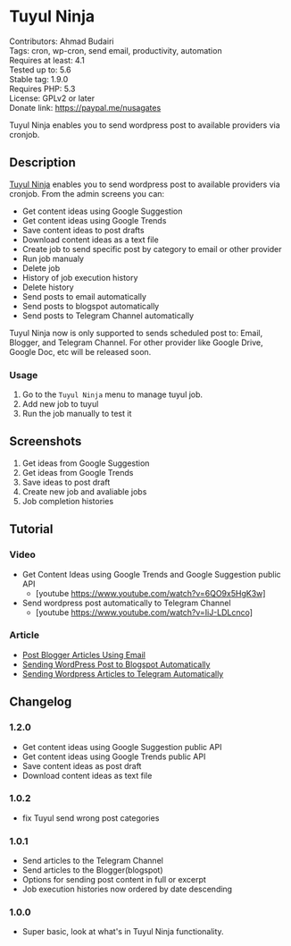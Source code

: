 # Tuyul Ninja

Contributors: Ahmad Budairi  
Tags: cron, wp-cron, send email, productivity, automation  
Requires at least: 4.1  
Tested up to: 5.6  
Stable tag: 1.9.0  
Requires PHP: 5.3  
License: GPLv2 or later  
Donate link: https://paypal.me/nusagates

Tuyul Ninja enables you to send wordpress post to available providers via cronjob.

## Description

[Tuyul Ninja](https://forum.nusagates.com/tags/tuyul-ninja/) enables you to send wordpress post to available providers via cronjob. From the admin screens you can:

 * Get content ideas using Google Suggestion
 * Get content ideas using Google Trends
 * Save content ideas to post drafts
 * Download content ideas as a text file
 * Create job to send specific post by category to email or other provider
 * Run job manualy
 * Delete job
 * History of job execution history
 * Delete history
 * Send posts to email automatically
 * Send posts to blogspot automatically
 * Send posts to Telegram Channel automatically

Tuyul Ninja now is only supported to sends scheduled post to: Email, Blogger, and Telegram Channel. For other provider like Google Drive, Google Doc, etc will be released soon.

### Usage

1. Go to the `Tuyul Ninja` menu to manage tuyul job.
2. Add new job to tuyul
3. Run the job manually to test it

## Screenshots
1. Get ideas from Google Suggestion
2. Get ideas from Google Trends
3. Save ideas to post draft
4. Create new job and avaliable jobs
5. Job completion histories

## Tutorial
### Video
- Get Content Ideas using Google Trends and Google Suggestion public API
    - [youtube https://www.youtube.com/watch?v=6QO9x5HgK3w]
- Send wordpress post automatically to Telegram Channel
    - [youtube https://www.youtube.com/watch?v=IiJ-LDLcnco]
### Article
* [Post Blogger Articles Using Email](https://forum.nusagates.com/threads/post-blogger-articles-using-email.141/)
* [Sending WordPress Post to Blogspot Automatically](https://forum.nusagates.com/threads/sending-wordpress-post-to-blogspot-automatically.140/)
* [Sending Wordpress Articles to Telegram Automatically](https://forum.nusagates.com/threads/sending-wordpress-articles-to-telegram-automatically.142/)

## Changelog ##
### 1.2.0 ###
- Get content ideas using Google Suggestion public API
- Get content ideas using Google Trends public API
- Save content ideas as post draft
- Download content ideas as text file
### 1.0.2 ###
- fix Tuyul send wrong post categories
### 1.0.1 ###
- Send articles to the Telegram Channel
- Send articles to the Blogger(blogspot)
- Options for sending post content in full or excerpt
- Job execution histories now ordered by date descending
### 1.0.0 ###
- Super basic, look at what's in Tuyul Ninja functionality.

